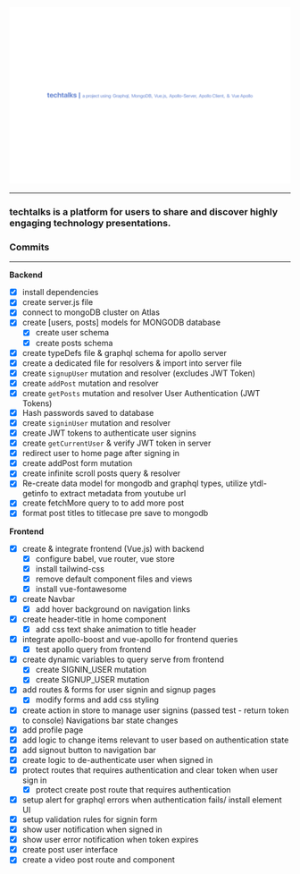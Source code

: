 ![techtalks](https://github.com/b-45/techtalks/blob/master/client/src/assets/techtalks.png)

---

### **techtalks** is a platform for users to share and discover highly engaging technology presentations.

### Commits

---

**Backend**

- [x] install dependencies
- [x] create server.js file
- [x] connect to mongoDB cluster on Atlas
- [x] create [users, posts] models for MONGODB database
  - [x] create user schema
  - [x] create posts schema
- [x] create typeDefs file & graphql schema for apollo server
- [x] create a dedicated file for resolvers & import into server file
- [x] create `signupUser` mutation and resolver (excludes JWT Token)
- [x] create `addPost` mutation and resolver
- [x] create `getPosts` mutation and resolver
      User Authentication (JWT Tokens)
- [x] Hash passwords saved to database
- [x] create `signinUser` mutation and resolver
- [x] create JWT tokens to authenticate user signins
- [x] create `getCurrentUser` & verify JWT token in server
- [x] redirect user to home page after signing in
- [x] create addPost form mutation
- [x] create infinite scroll posts query & resolver
- [x] Re-create data model for mongodb and graphql types, utilize ytdl-getinfo to extract metadata from youtube url
- [x] create fetchMore query to to add more post
- [x] format post titles to titlecase pre save to mongodb

**Frontend**

- [x] create & integrate frontend (Vue.js) with backend
  - [x] configure babel, vue router, vue store
  - [x] install tailwind-css
  - [x] remove default component files and views
  - [x] install vue-fontawesome
- [x] create Navbar
  - [x] add hover background on navigation links
- [x] create header-title in home component
  - [x] add css text shake animation to title header
- [x] integrate apollo-boost and vue-apollo for frontend queries
  - [x] test apollo query from frontend
- [x] create dynamic variables to query serve from frontend
  - [x] create SIGNIN_USER mutation
  - [x] create SIGNUP_USER mutation
- [x] add routes & forms for user signin and signup pages
  - [x] modify forms and add css styling
- [x] create action in store to manage user signins (passed test - return token to console)
      Navigations bar state changes
- [x] add profile page
- [x] add logic to change items relevant to user based on authentication state
- [x] add signout button to navigation bar
- [x] create logic to de-authenticate user when signed in
- [x] protect routes that requires authentication and clear token when user sign in
  - [x] protect create post route that requires authentication
- [x] setup alert for graphql errors when authentication fails/ install element UI
- [x] setup validation rules for signin form
- [x] show user notification when signed in
- [x] show user error notification when token expires
- [x] create post user interface
- [x] create a video post route and component
